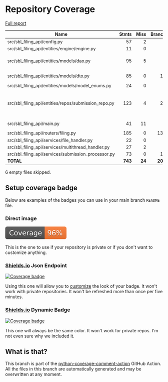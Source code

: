 # Repository Coverage

[Full report](https://htmlpreview.github.io/?https://github.com/cfpb/sbl-filing-api/blob/python-coverage-comment-action-data/htmlcov/index.html)

| Name                                                    |    Stmts |     Miss |   Branch |   BrPart |   Cover |   Missing |
|-------------------------------------------------------- | -------: | -------: | -------: | -------: | ------: | --------: |
| src/sbl\_filing\_api/config.py                          |       57 |        2 |        8 |        1 |     95% |     15-16 |
| src/sbl\_filing\_api/entities/engine/engine.py          |       11 |        0 |        0 |        0 |    100% |           |
| src/sbl\_filing\_api/entities/models/dao.py             |       95 |        5 |        0 |        0 |     95% |41, 60, 75, 96, 123 |
| src/sbl\_filing\_api/entities/models/dto.py             |       85 |        0 |       10 |        2 |     98% |67->71, 71->75 |
| src/sbl\_filing\_api/entities/models/model\_enums.py    |       24 |        0 |        0 |        0 |    100% |           |
| src/sbl\_filing\_api/entities/repos/submission\_repo.py |      123 |        4 |       24 |        3 |     94% |61->63, 69->71, 76->78, 115-118 |
| src/sbl\_filing\_api/main.py                            |       41 |       11 |        2 |        0 |     74% |35-40, 44-48 |
| src/sbl\_filing\_api/routers/filing.py                  |      185 |        0 |      132 |        0 |    100% |           |
| src/sbl\_filing\_api/services/file\_handler.py          |       22 |        0 |        8 |        0 |    100% |           |
| src/sbl\_filing\_api/services/multithread\_handler.py   |       27 |        2 |        2 |        0 |     93% |     18-19 |
| src/sbl\_filing\_api/services/submission\_processor.py  |       73 |        0 |       16 |        0 |    100% |           |
|                                               **TOTAL** |  **743** |   **24** |  **202** |    **6** | **97%** |           |

6 empty files skipped.


## Setup coverage badge

Below are examples of the badges you can use in your main branch `README` file.

### Direct image

[![Coverage badge](https://raw.githubusercontent.com/cfpb/sbl-filing-api/python-coverage-comment-action-data/badge.svg)](https://htmlpreview.github.io/?https://github.com/cfpb/sbl-filing-api/blob/python-coverage-comment-action-data/htmlcov/index.html)

This is the one to use if your repository is private or if you don't want to customize anything.

### [Shields.io](https://shields.io) Json Endpoint

[![Coverage badge](https://img.shields.io/endpoint?url=https://raw.githubusercontent.com/cfpb/sbl-filing-api/python-coverage-comment-action-data/endpoint.json)](https://htmlpreview.github.io/?https://github.com/cfpb/sbl-filing-api/blob/python-coverage-comment-action-data/htmlcov/index.html)

Using this one will allow you to [customize](https://shields.io/endpoint) the look of your badge.
It won't work with private repositories. It won't be refreshed more than once per five minutes.

### [Shields.io](https://shields.io) Dynamic Badge

[![Coverage badge](https://img.shields.io/badge/dynamic/json?color=brightgreen&label=coverage&query=%24.message&url=https%3A%2F%2Fraw.githubusercontent.com%2Fcfpb%2Fsbl-filing-api%2Fpython-coverage-comment-action-data%2Fendpoint.json)](https://htmlpreview.github.io/?https://github.com/cfpb/sbl-filing-api/blob/python-coverage-comment-action-data/htmlcov/index.html)

This one will always be the same color. It won't work for private repos. I'm not even sure why we included it.

## What is that?

This branch is part of the
[python-coverage-comment-action](https://github.com/marketplace/actions/python-coverage-comment)
GitHub Action. All the files in this branch are automatically generated and may be
overwritten at any moment.